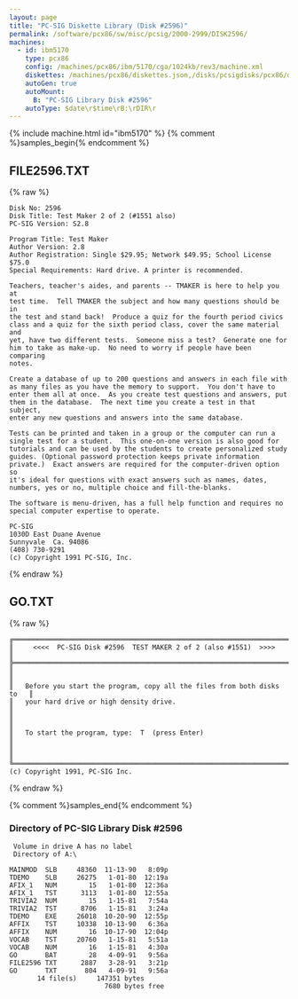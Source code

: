 ```yaml
---
layout: page
title: "PC-SIG Diskette Library (Disk #2596)"
permalink: /software/pcx86/sw/misc/pcsig/2000-2999/DISK2596/
machines:
  - id: ibm5170
    type: pcx86
    config: /machines/pcx86/ibm/5170/cga/1024kb/rev3/machine.xml
    diskettes: /machines/pcx86/diskettes.json,/disks/pcsigdisks/pcx86/diskettes.json
    autoGen: true
    autoMount:
      B: "PC-SIG Library Disk #2596"
    autoType: $date\r$time\rB:\rDIR\r
---
```


{% include machine.html id="ibm5170" %}
{% comment %}samples_begin{% endcomment %}

## FILE2596.TXT

{% raw %}
```
Disk No: 2596                                                           
Disk Title: Test Maker 2 of 2 (#1551 also)                              
PC-SIG Version: S2.8                                                    
                                                                        
Program Title: Test Maker                                               
Author Version: 2.8                                                     
Author Registration: Single $29.95; Network $49.95; School License $75.0
Special Requirements: Hard drive. A printer is recommended.             
                                                                        
Teachers, teacher's aides, and parents -- TMAKER is here to help you at 
test time.  Tell TMAKER the subject and how many questions should be in 
the test and stand back!  Produce a quiz for the fourth period civics   
class and a quiz for the sixth period class, cover the same material and
yet, have two different tests.  Someone miss a test?  Generate one for  
him to take as make-up.  No need to worry if people have been comparing 
notes.                                                                  
                                                                        
Create a database of up to 200 questions and answers in each file with  
as many files as you have the memory to support.  You don't have to     
enter them all at once.  As you create test questions and answers, put  
them in the database.  The next time you create a test in that subject, 
enter any new questions and answers into the same database.             
                                                                        
Tests can be printed and taken in a group or the computer can run a     
single test for a student.  This one-on-one version is also good for    
tutorials and can be used by the students to create personalized study  
guides. (Optional password protection keeps private information         
private.)  Exact answers are required for the computer-driven option so 
it's ideal for questions with exact answers such as names, dates,       
numbers, yes or no, multiple choice and fill-the-blanks.                
                                                                        
The software is menu-driven, has a full help function and requires no   
special computer expertise to operate.                                  
                                                                        
PC-SIG                                                                  
1030D East Duane Avenue                                                 
Sunnyvale  Ca. 94086                                                    
(408) 730-9291                                                          
(c) Copyright 1991 PC-SIG, Inc.                                         
```
{% endraw %}

## GO.TXT

{% raw %}
```
╔═════════════════════════════════════════════════════════════════════════╗
║     <<<<  PC-SIG Disk #2596  TEST MAKER 2 of 2 (also #1551)  >>>>       ║
╠═════════════════════════════════════════════════════════════════════════╣
║                                                                         ║
║   Before you start the program, copy all the files from both disks to   ║
║   your hard drive or high density drive.                                ║
║                                                                         ║
║   To start the program, type:  T  (press Enter)                         ║
║                                                                         ║
╚═════════════════════════════════════════════════════════════════════════╝
(c) Copyright 1991, PC-SIG Inc.
```
{% endraw %}

{% comment %}samples_end{% endcomment %}

### Directory of PC-SIG Library Disk #2596

     Volume in drive A has no label
     Directory of A:\

    MAINMOD  SLB     48360  11-13-90   8:09p
    TDEMO    SLB     26275   1-01-80  12:19a
    AFIX_1   NUM        15   1-01-80  12:36a
    AFIX_1   TST      3113   1-01-80  12:55a
    TRIVIA2  NUM        15   1-15-81   7:54a
    TRIVIA2  TST      8706   1-15-81   3:24a
    TDEMO    EXE     26018  10-20-90  12:55p
    AFFIX    TST     10338  10-13-90   6:36a
    AFFIX    NUM        16  10-17-90  12:04p
    VOCAB    TST     20760   1-15-81   5:51a
    VOCAB    NUM        16   1-15-81   4:30a
    GO       BAT        28   4-09-91   9:56a
    FILE2596 TXT      2887   3-28-91   3:21p
    GO       TXT       804   4-09-91   9:56a
           14 file(s)     147351 bytes
                            7680 bytes free
